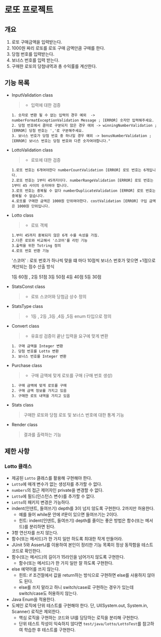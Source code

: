 # 로또 프로젝트

## 개요

1. 로또 구매금액을 입력받는다. 
2. 1000원 짜리 로또를 로또 구매 금액만큼 구매를 한다.
3. 당첨 번호를 입력받는다.
4. 보너스 번호를 입력 받는다.
5. 구매한 로또의 당첨내역과 총 수익률를 계산한다.

## 기능 목록
- InputValidation class

  > - 입력에 대한 검증 
    ````
    1. 숫자로 변환 될 수 없는 입력의 경우 예외  -> numberFormatExceptionValidation Message ; [ERROR] 숫자만 입력해주세요.
    2. 당첨 번호에서 콤마로 구분되지 않은 경우 에외 -> winningNumberValidation ; [ERROR] 당첨 번호는 ','로 구분해주세요.
    3. 보너스 번호가 당첨 번호 중 하나일 경우 예외 -> bonusNumberValidation ; [ERROR] 보너스 번호는 당첨 번호와 다른 숫자여야합니다."
    ````
- LottoValidation class

  > - 로또에 대한 검증
    ````
    1.로또 번호는 6개여야한다 numberCountValidation [ERROR] 로또 번호는 6개입니다.
    2.로또 번호는 1부터 45까지이다. numberRangeValidation [ERROR] 로또 번호는 1부터 45 사이의 숫자여야 합니다.
    3.로또 번호는 중복될 수 없다 numberDuplicateValidation [ERROR] 로또 번호는 중복될 수 없습니다.
    4.로또를 구매한 금액은 1000원 단위여야한다. costValidation [ERROR] 구입 금액은 1000원 단위입니다.
    ````
- Lotto class

  > - 로또 객체
    ````
    1.부터 45까지 중복되지 않은 6개 수를 속성을 가짐.
    2.다른 로또와 비교해서 '스코어'를 리턴 기능 
    3.출력을 위한 Totring 정의
    4.로또 번호 반환 기능
    ````
    '스코어' : 로또 번호가 하나씩 맞을 떄 마다 10점씩 보너스 번호가 맞으면 +1점으로 계산되는 점수 산출 방식
    
    1등 60점 , 2등 51점 3등 50점 4등 40점 5등 30점


- StatsConst class
  > - 로또 스코어와 당첨금 상수 정의 


- StatsType class
  > -  1등 , 2등 ,3등 ,4등 ,5등 enum 타입으로 정의

  
- Convert class
    > - 유효성 검증이 끝난 입력을 요구에 맞게 변환
    ````
    1. 구매 금액을 Integer 변환
    2. 당첨 번호를 Lotto 변환
    3. 보너스 번호를 Integer 변환
    ````
 
- Purchase class
    > - 구매 금액에 맞게 로또를 구매 (구매 번호 생성)
    ````
    1. 구매 금액에 맞게 로또를 구매
    2. 구매 금액 정보를 가지고 있음
    3. 구매한 로또 내역을 가지고 있음
    ````
- Stats class
    > 구매한 로또와 당첨 로또 및 보너스 번호에 대한 통계 기능

- Render class
    > 결과를 출력하는 기능 

## 제한 사항

### Lotto 클래스

- 제공된 `Lotto` 클래스를 활용해 구현해야 한다.
- `Lotto`에 매개 변수가 없는 생성자를 추가할 수 없다.
- `numbers`의 접근 제어자인 private을 변경할 수 없다.
- `Lotto`에 필드(인스턴스 변수)를 추가할 수 없다.
- `Lotto`의 패키지 변경은 가능하다.
- indent(인덴트, 들여쓰기) depth를 3이 넘지 않도록 구현한다. 2까지만 허용한다.
    - 예를 들어 while문 안에 if문이 있으면 들여쓰기는 2이다.
    - 힌트: indent(인덴트, 들여쓰기) depth를 줄이는 좋은 방법은 함수(또는 메서드)를 분리하면 된다.
- 3항 연산자를 쓰지 않는다.
- 함수(또는 메서드)가 한 가지 일만 하도록 최대한 작게 만들어라.
- JUnit 5와 AssertJ를 이용하여 본인이 정리한 기능 목록이 정상 동작함을 테스트 코드로 확인한다.
- 함수(또는 메서드)의 길이가 15라인을 넘어가지 않도록 구현한다.
    - 함수(또는 메서드)가 한 가지 일만 잘 하도록 구현한다.
- else 예약어를 쓰지 않는다.
    - 힌트: if 조건절에서 값을 return하는 방식으로 구현하면 else를 사용하지 않아도 된다.
    - else를 쓰지 말라고 하니 switch/case로 구현하는 경우가 있는데 switch/case도 허용하지 않는다.
- Java Enum을 적용한다.
- 도메인 로직에 단위 테스트를 구현해야 한다. 단, UI(System.out, System.in, Scanner) 로직은 제외한다.
    - 핵심 로직을 구현하는 코드와 UI를 담당하는 로직을 분리해 구현한다.
    - 단위 테스트 작성이 익숙하지 않다면 `test/java/lotto/LottoTest`를 참고하여 학습한 후 테스트를 구현한다.
